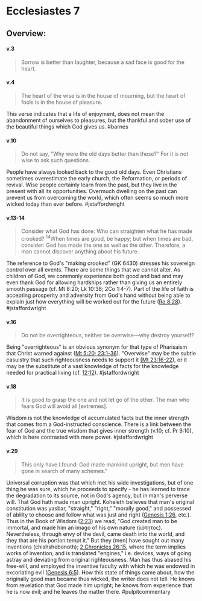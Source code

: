 # Ecclesiastes 7

## Overview:


#### v.3
>Sorrow is better than laughter, because a sad face is good for the heart.

#### v.4
>The heart of the wise is in the house of mourning, but the heart of fools is in the house of pleasure.

This verse indicates that a life of enjoyment, does not mean the abandonment of ourselves to pleasures, but the thankful and sober use of the beautiful things which God gives us.
#barnes 

#### v.10
>Do not say, "Why were the old days better than these?" For it is not wise to ask such questions.

People have always looked back to the good old days. Even Christians sometimes overestimate the early church, the Reformation, or periods of revival. Wise people certainly learn from the past, but they live in the present with all its opportunities. Overmuch dwelling on the past can prevent us from overcoming the world, which often seems so much more wicked today than ever before.
#jstaffordwright 

#### v.13-14
>Consider what God has done: Who can straighten what he has made crooked? <sup>14</sup>When times are good, be happy; but when times are bad, consider: God has made the one as well as the other. Therefore, a man cannot discover anything about his future.

The reference to God's "making crooked" (GK 6430) stresses his sovereign control over all events. There are some things that we cannot alter. As children of God, we commonly experience both good and bad and may even thank God for allowing hardships rather than giving us an entirely smooth passage (cf. Mt 8:20; Lk 10:38; 2Co 1:4-7). Part of the life of faith is accepting prosperity and adversity from God's hand without being able to explain just how everything will be worked out for the future ([Ro 8:28](Romans8#v.28)).
#jstaffordwright 

#### v.16
>Do not be overrighteous, neither be overwise—why destroy yourself?

Being "overrighteous" is an obvious synonym for that type of Pharisaism that Christ warned against  ([Mt 5:20](Matthew5#v.20);[ 23:1-36](Matthew23)). "Overwise" may be the subtle casuistry that such righteousness needs to support it [(Mt 23:16-22](Matthew23)), or it may be the substitute of a vast knowledge of facts for the knowledge needed for practical living (cf. [12:12](Eccl12#v.12)).
#jstaffordwright 

#### v.18
>It is good to grasp the one and not let go of the other. The man who fears God will avoid all \[extremes\].

Wisdom is not the knowledge of accumulated facts but the inner strength that comes from a God-instructed conscience. There is a link between the fear of God and the true wisdom that gives inner strength (v.10; cf. Pr 9:10), which is here contrasted with mere power.
#jstaffordwright 

#### v.29
>This only have I found: God made mankind upright, but men have gone in search of many schemes."

Universal corruption was that which met his wide investigations, but of one thing he was sure, which he proceeds to specify - he has learned to trace the degradation to its source, not in God's agency, but in man's perverse will. That God hath made man upright. Koheleth believes that man's original constitution was yasbar, "straight," "right," "morally good," and possessed of ability to choose and follow what was just and right ([Genesis 1:26](Genesis1#v.26), etc.). Thus in the Book of Wisdom ([2:23](Wisdom2.md#v.23)) we read, "God created man to be immortal, and made him an imago of his own nature (ἰιότητος). Nevertheless, through envy of the devil, came death into the world, and they that are his portion tempt it." But they (men) have sought out many inventions (chishshebonoth); [2 Chronicles 26:15](2Chron26#v.15), where the term implies works of invention, and is translated "engines," i.e. devices, ways of going astray and deviating from original righteousness. Man has thus abased his free-will, and employed the inventive faculty with which he was endowed in excoriating evil ([Genesis 6:5](Genesis6#v.5)). How this state of things came about, how the originally good man became thus wicked, the writer does not tell. He knows from revelation that God made him upright; he knows from experience that he is now evil; and he leaves the matter there.
#pulpitcommentary 